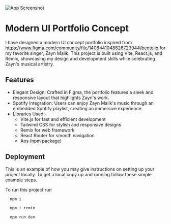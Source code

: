 
![App Screenshot](https://via.placeholder.com/468x300?text=App+Screenshot+Here)


# Modern UI Portfolio Concept

I have designed a modern UI concept portfolio inspired from https://www.figma.com/community/file/1408441048826723944/bentolio for my favorite singer, Zayn Malik. This project is built using Vite, React.js, and Remix, showcasing my design and development skills while celebrating Zayn's musical artistry.

## Features

- Elegant Design: Crafted in Figma, the portfolio features a sleek and responsive layout that highlights Zayn's work.
- Spotify Integration: Users can enjoy Zayn Malik's music through an embedded Spotify playlist, creating an immersive experience.
- Libraries Used:-
    - Vite.js for fast and efficient development
    - Tailwind CSS for stylish and responsive designs
   - Remix for web framework
   - React Router for smooth navigation
   - Aos (npm package)


## Deployment
This is an example of how you may give instructions on setting up your project locally. To get a local copy up and running follow these simple example steps.

To run this project run
```bash
  npm i
```
```bash
  npm i remix
```

```bash
  npm run dev
```

